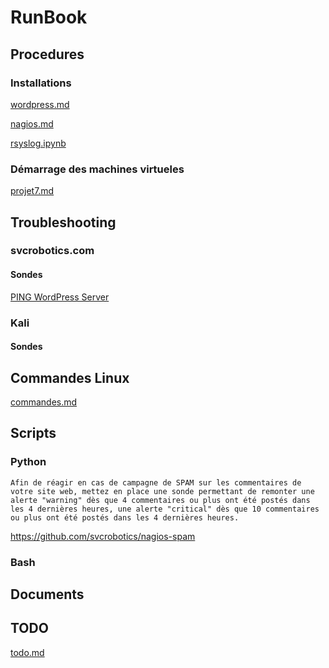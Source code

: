 # RunBook

## Procedures

### Installations

<a href="https://github.com/svcrobotics/runbook/blob/master/procedures/installations/wordpress.md" title="wordpress.md">wordpress.md</a>

<a href="https://github.com/svcrobotics/runbook/blob/master/procedures/installations/nagios.md" title="nagios.md">nagios.md</a>

<a href="https://github.com/svcrobotics/runbook/blob/master/procedures/installations/rsyslog.ipynb" title="rsyslog.ipynb">rsyslog.ipynb</a>

### Démarrage des machines virtueles

<a href="https://github.com/svcrobotics/runbook/blob/master/procedures/demarrage_machines_virtuelles/projet7.md" title="projet7.md">projet7.md</a>

## Troubleshooting

### svcrobotics.com

#### Sondes

<a href="https://github.com/svcrobotics/runbook/blob/master/troubleshooting/wordpress_is_down.md" title="PING WordPress Server">PING WordPress Server</a>

### Kali

#### Sondes

## Commandes Linux

<a href="https://github.com/svcrobotics/runbook/blob/master/commandes_linux/commandes.md" title="commandes.md">commandes.md</a>

## Scripts

### Python

    Afin de réagir en cas de campagne de SPAM sur les commentaires de votre site web, mettez en place une sonde permettant de remonter une alerte "warning" dès que 4 commentaires ou plus ont été postés dans les 4 dernières heures, une alerte "critical" dès que 10 commentaires ou plus ont été postés dans les 4 dernières heures.

<a href="https://github.com/svcrobotics/nagios-spam" title="nagios-spam">https://github.com/svcrobotics/nagios-spam</a>

### Bash


## Documents

## TODO

<a href="https://github.com/svcrobotics/runbook/blob/master/todo/todo.md" title="todo.md">todo.md</a>
